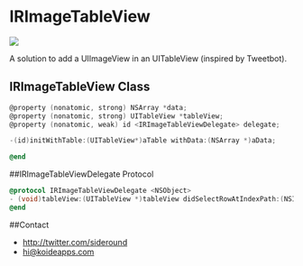 IRImageTableView
================
![](https://dl.dropboxusercontent.com/u/98803549/cm.png)

A solution to add a UIImageView in an UITableView (inspired by Tweetbot).

## IRImageTableView Class

```objective-c
@property (nonatomic, strong) NSArray *data;
@property (nonatomic, strong) UITableView *tableView;
@property (nonatomic, weak) id <IRImageTableViewDelegate> delegate;

-(id)initWithTable:(UITableView*)aTable withData:(NSArray *)aData;

@end

```

##IRImageTableViewDelegate Protocol
```objective-c
@protocol IRImageTableViewDelegate <NSObject>
- (void)tableView:(UITableView *)tableView didSelectRowAtIndexPath:(NSIndexPath *)indexPath;
@end
```


##Contact 
- http://twitter.com/sideround
- hi@koideapps.com

